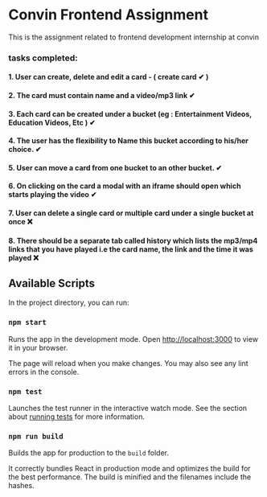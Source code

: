 # Convin Frontend Assignment

This is the assignment related to frontend development internship at convin

### tasks completed: 
#### 1. User can create, delete and edit a card - ( create card ✔ )
#### 2. The card must contain name and a video/mp3 link ✔
#### 3. Each card can be created under a bucket (eg : Entertainment Videos, Education Videos, Etc ) ✔
#### 4. The user has the flexibility to Name this bucket according to his/her choice. ✔
#### 5. User can move a card from one bucket to an other bucket. ✔
#### 6. On clicking on the card a modal with an iframe should open which starts playing the video ✔
#### 7. User can delete a single card or multiple card under a single bucket at once ❌
#### 8. There should be a separate tab called history which lists the mp3/mp4 links that you have played i.e the card name, the link and the time it was played ❌



## Available Scripts

In the project directory, you can run:

### `npm start`

Runs the app in the development mode. Open [http://localhost:3000](http://localhost:3000) to view it in your browser.

The page will reload when you make changes. You may also see any lint errors in the console.

### `npm test`

Launches the test runner in the interactive watch mode. See the section about [running tests](https://facebook.github.io/create-react-app/docs/running-tests) for more information.

### `npm run build`

Builds the app for production to the `build` folder.

It correctly bundles React in production mode and optimizes the build for the best performance. The build is minified and the filenames include the hashes.
